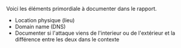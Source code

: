 Voici les éléments primordiale à documenter dans le rapport.

- Location physique (lieu)
- Domain name (DNS)
- Documenter si l'attaque viens de l'interieur ou de l'extérieur et la différence entre les deux dans le contexte
